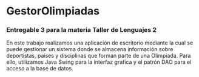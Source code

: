 # GestorOlimpiadas
### Entregable 3 para la materia Taller de Lenguajes 2

En este trabajo realizamos una aplicación de escritorio mediante la cual se puede gestionar un sistema donde se almacena información sobre deportistas, países y disciplinas que 
forman parte de una Olimpiada. Para ello, utilizamos Java Swing para la interfaz grafica y el patrón DAO para el acceso a la base de datos. 

